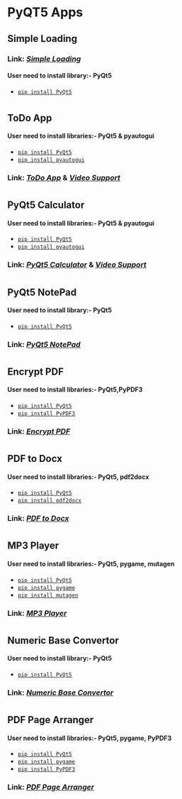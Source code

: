 # PyQT5 Apps

## Simple Loading
### Link: [*Simple Loading*](https://github.com/Keshav-Abhishek-Hyper-Shroud/PyQT5_Apps/blob/master/Simple%20Loading.py)
#### User need to install library:- PyQt5
  * [`pip install PyQt5`](https://pypi.org/project/PyQt5/)
#

## ToDo App
#### User need to install libraries:- PyQt5 & pyautogui
  * [`pip install PyQt5`](https://pypi.org/project/PyQt5/)
  * [`pip install pyautogui`](https://pypi.org/project/PyAutoGUI/)
### Link: [*ToDo App*](https://github.com/Keshav-Abhishek-Hyper-Shroud/PyQT5_Apps/blob/master/ToDo%20App.py) & [*Video Support*](https://drive.google.com/file/d/1l0r-0fWAwBtkVr22W5Dpld7MK63_cKU_/view?usp=sharing)

#
## PyQt5 Calculator
#### User need to install libraries:- PyQt5 & pyautogui
 * [`pip install PyQt5`](https://pypi.org/project/PyQt5/)
 * [`pip install pyautogui`](https://pypi.org/project/PyAutoGUI/)
### Link: [*PyQt5 Calculator*](https://github.com/Keshav-Abhishek-Hyper-Shroud/PyQT5_Apps/blob/master/PyQt5%20Calculator.py) & [*Video Support*](https://drive.google.com/file/d/12uG_kG-1wNaSmzC537EWagjuENSiLSGR/view?usp=sharing)
#
## PyQt5 NotePad
#### User need to install library:- PyQt5
 * [`pip install PyQt5`](https://pypi.org/project/PyQt5/)
### Link: [*PyQt5 NotePad*](https://github.com/Keshav-Abhishek-Hyper-Shroud/PyQT5_Apps/blob/master/PyQt5%20NotePad.py)
#
## Encrypt PDF
#### User need to install libraries:- PyQt5,PyPDF3
 * [`pip install PyQt5`](https://pypi.org/project/PyQt5/)
 * [`pip install PyPDF3`](https://pypi.org/project/PyPDF3/)
### Link: [*Encrypt PDF*](https://github.com/Keshav-Abhishek-Hyper-Shroud/PyQT5_Apps/blob/master/Encrypt%20PDF.py)
#
## PDF to Docx
#### User need to install libraries:- PyQt5, pdf2docx
 * [`pip install PyQt5`](https://pypi.org/project/PyQt5/)
 * [`pip install pdf2docx`](https://pypi.org/project/pdf2docx/)
### Link: [*PDF to Docx*](https://github.com/Keshav-Abhishek-Hyper-Shroud/PyQT5_Apps/blob/master/PDF%20to%20DOCX.py)
#
## MP3 Player
#### User need to install libraries:- PyQt5, pygame, mutagen
 * [`pip install PyQt5`](https://pypi.org/project/PyQt5/)
 * [`pip install pygame`](https://pypi.org/project/pygame/)
 * [`pip install mutagen`](https://pypi.org/project/mutagen/)
### Link: [*MP3 Player*](https://github.com/Keshav-Abhishek-Hyper-Shroud/PyQT5_Apps/blob/master/Music%20Player.py)
#
## Numeric Base Convertor
#### User need to install library:- PyQt5
 * [`pip install PyQt5`](https://pypi.org/project/PyQt5/)
### Link: [*Numeric Base Convertor*](https://bit.ly/2UzXmqR)
#
## PDF Page Arranger
#### User need to install libraries:- PyQt5, pygame, PyPDF3
 * [`pip install PyQt5`](https://pypi.org/project/PyQt5/)
 * [`pip install pygame`](https://pypi.org/project/pygame/)
 * [`pip install PyPDF3`](https://pypi.org/project/PyPDF3/)
### Link: [*PDF Page Arranger*](https://bit.ly/2TW4v4I)
#
